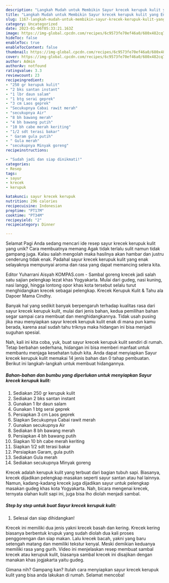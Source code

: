 ```yaml
---
description: "Langkah Mudah untuk Membikin Sayur krecek kerupuk kulit yang Enak, Enak"
title: "Langkah Mudah untuk Membikin Sayur krecek kerupuk kulit yang Enak, Enak"
slug: 1167-langkah-mudah-untuk-membikin-sayur-krecek-kerupuk-kulit-yang-enak-enak
category: Uncategorized
date: 2023-01-06T05:33:21.163Z
image: https://img-global.cpcdn.com/recipes/6c9573fe70ef46a0/680x482cq70/sayur-krecek-kerupuk-kulit-foto-resep-utama.jpg
hideToc: false
enableToc: true
enableTocContent: false
thumbnail: https://img-global.cpcdn.com/recipes/6c9573fe70ef46a0/680x482cq70/sayur-krecek-kerupuk-kulit-foto-resep-utama.jpg
cover: https://img-global.cpcdn.com/recipes/6c9573fe70ef46a0/680x482cq70/sayur-krecek-kerupuk-kulit-foto-resep-utama.jpg
author: Admin
authorAv: notfound
ratingvalue: 3.3
reviewcount: 23
recipeingredient:
- "250 gr kerupuk kulit"
- "2 bks santan instant"
- "1 lbr daun salam"
- "1 btg serai geprek"
- "3 cm Laos geprek"
- "Secukupnya Cabai rawit merah"
- "secukupnya Air"
- "8 bh bawang merah"
- "4 bh bawang putih"
- "10 bh cabe merah keriting"
- "1/2 sdt terasi bakar"
- " Garam gula putih"
- " Gula merah"
- "secukupnya Minyak goreng"
recipeinstructions:

- "Sudah jadi dan siap dinikmati!"
categories:
- Resep
tags:
- sayur
- krecek
- kerupuk

katakunci: sayur krecek kerupuk 
nutrition: 296 calories
recipecuisine: Indonesian
preptime: "PT17M"
cooktime: "PT34M"
recipeyield: "2"
recipecategory: Dinner

---
```



Selamat Pagi Anda sedang mencari ide resep sayur krecek kerupuk kulit yang unik? Cara membuatnya memang Agak tidak terlalu sulit namun tidak gampang juga. Kalau salah mengolah maka hasilnya akan hambar dan justru cenderung tidak enak. Padahal sayur krecek kerupuk kulit yang enak selayaknya mempunyai aroma dan rasa yang dapat memancing selera kita.


Editor Yuharrani Aisyah KOMPAS.com - Sambal goreng krecek jadi salah satu sajian pelengkap lezat khas Yogyakarta. Mulai dari gudeg, nasi kuning, nasi langgi, hingga lontong opor khas kota tersebut selalu turut menghidangkan krecek sebagai pelengkap. Krecek Kerupuk Kulit &amp; Tahu ala Dapoer Mama Cindhy.

Banyak hal yang sedikit banyak berpengaruh terhadap kualitas rasa dari sayur krecek kerupuk kulit, mulai dari jenis bahan, kedua pemilihan bahan segar sampai cara membuat dan menghidangkannya. Tidak usah pusing jika mau menyiapkan sayur krecek kerupuk kulit enak di mana pun kamu berada, karena asal sudah tahu triknya maka hidangan ini bisa menjadi suguhan spesial.


Nah, kali ini kita coba, yuk, buat sayur krecek kerupuk kulit sendiri di rumah. Tetap berbahan sederhana, hidangan ini bisa memberi manfaat untuk membantu menjaga kesehatan tubuh kita. Anda dapat menyiapkan Sayur krecek kerupuk kulit memakai 14 jenis bahan dan 0 tahap pembuatan. Berikut ini langkah-langkah untuk membuat hidangannya.

<!--inarticleads1-->

##### Bahan-bahan dan bumbu yang diperlukan untuk menyiapkan Sayur krecek kerupuk kulit:

1. Sediakan 250 gr kerupuk kulit
1. Sediakan 2 bks santan instant
1. Gunakan 1 lbr daun salam
1. Gunakan 1 btg serai geprek
1. Persiapkan 3 cm Laos geprek
1. Siapkan Secukupnya Cabai rawit merah
1. Gunakan secukupnya Air
1. Sediakan 8 bh bawang merah
1. Persiapkan 4 bh bawang putih
1. Siapkan 10 bh cabe merah keriting
1. Siapkan 1/2 sdt terasi bakar
1. Persiapkan  Garam, gula putih
1. Sediakan  Gula merah
1. Sediakan secukupnya Minyak goreng


Krecek adalah kerupuk kulit yang terbuat dari bagian tubuh sapi. Biasanya, krecek dijadikan pelengkap masakan seperti sayur santan atau hal lainnya. Namun, kadang-kadang krecek juga dijadikan sayur untuk pelengkap masakan gudeg khas kota Yogyakarta. Nah, bicara mengenai krecek, ternyata olahan kulit sapi ini, juga bisa lho diolah menjadi sambal. 

<!--inarticleads2-->

##### Step by step untuk buat Sayur krecek kerupuk kulit:


1. Selesai dan siap dihidangkan!

Krecek ini memiliki dua jenis yakni krecek basah dan kering. Krecek kering biasanya berbentuk krupuk yang sudah diolah dua kali proses penggorengan dan siap makan. Lalu krecek bacah, yakni yang baru setengah matang dan memiliki tekstur kenyal. Meski demikian keduanya memiliki rasa yang gurih. Video ini menjelaskan resep membuat sambal krecek atau kerupuk kulit, biasanya sambal krecek ini disajikan dengan manakan khas jogjakarta yaitu gudeg. 

Gimana nih? Gampang kan? Itulah cara menyiapkan sayur krecek kerupuk kulit yang bisa anda lakukan di rumah. Selamat mencoba!
